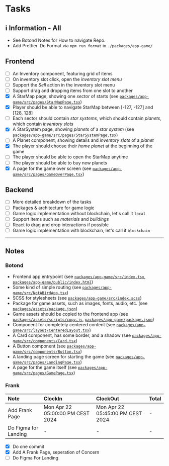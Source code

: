 # Tasks

## ℹ️ Information - All

- See Botond Notes for How to navigate Repo.
- Add Prettier. Do Format via `npm run format` in `./packages/app-game/`

## Frontend

- [ ] An Inventory component, featuring grid of items
- [ ] On inventory slot click, open the _inventory slot menu_
- [ ] Support the _Sell_ action in the inventory slot menu
- [ ] Support drag and dropping items from one slot to another
- [x] A StarMap page, showing one _sector_ of starts (see [`packages/app-game/src/pages/StarMapPage.tsx`](packages/app-game/src/pages/StarMapPage.tsx))
- [x] Player should be able to navigate StarMap between [-127, -127] and [128, 128]
- [ ] Each sector should contain _star systems_, which should contain _planets_, which contain _inventory slots_
- [x] A StarSystem page, showing _planets_ of a _star system_ (see [`packages/app-game/src/pages/StarSystemPage.tsx`](packages/app-game/src/pages/StarSystemPage.tsx))
- [ ] A Planet component, showing details and _inventory slots_ of a _planet_
- [x] The player should choose their _home planet_ at the beginning of the game
- [ ] The player should be able to open the StarMap anytime
- [ ] The player should be able to buy new planets
- [x] A page for the game over screen (see [`packages/app-game/src/pages/GameOverPage.tsx`](packages/app-game/src/pages/GameOverPage.tsx))

## Backend

- [ ] More detailed breakdown of the tasks
- [ ] Packages & architecture for game logic
- [ ] Game logic implementation without blockchain, let's call it `local`
- [ ] Support items such as _materials_ and _buildings_
- [ ] React to drag and drop interactions if possible
- [ ] Game logic implementation with blockchain, let's call it `blockchain`

---

## Notes

### Botond

- Frontend app entrypoint (see [`packages/app-game/src/index.tsx`](packages/app-game/src/index.tsx), [`packages/app-game/public/index.html`](packages/app-game/public/index.html))
- Some kind of simple routing (see [`packages/app-game/src/NotABirdApp.tsx`](packages/app-game/src/NotABirdApp.tsx))
- SCSS for stylesheets (see [`packages/app-game/src/index.scss`](packages/app-game/src/index.scss))
- Package for game assets, such as images, fonts, audio, etc. (see [`packages/assets/package.json`](packages/assets/package.json))
- Game assets should be copied to the frontend app (see [`packages/assets/scripts/copy.js`](packages/assets/scripts/copy.js), [`packages/app-game/package.json`](packages/app-game/package.json))
- Component for completely centered content (see [`packages/app-game/src/layout/CenteredLayout.tsx`](packages/app-game/src/layout/CenteredLayout.tsx))
- A Card component, has some border, and a shadow (see [`packages/app-game/src/components/Card.tsx`](packages/app-game/src/components/Card.tsx))
- A Button component (see [`packages/app-game/src/components/Button.tsx`](packages/app-game/src/components/Button.tsx))
- A landing page screen for starting the game (see [`packages/app-game/src/pages/LandingPage.tsx`](packages/app-game/src/pages/LandingPage.tsx))
- A page for the game itself (see [`packages/app-game/src/pages/GamePage.tsx`](packages/app-game/src/pages/GamePage.tsx))

### Frank

| Note                 | ClockIn                          | ClockOut                         | Total |
| :------------------- | :------------------------------- | :------------------------------- | :---- |
| Add Frank Page       | Mon Apr 22 05:00:00 PM CEST 2024 | Mon Apr 22 05:45:00 PM CEST 2024 | -     |
| Do Figma for Landing | -                                | -                                | -     |

- [x] Do one commit
- [x] Add A Frank Page, seperation of Concern
- [ ] Do Figma For Landing
